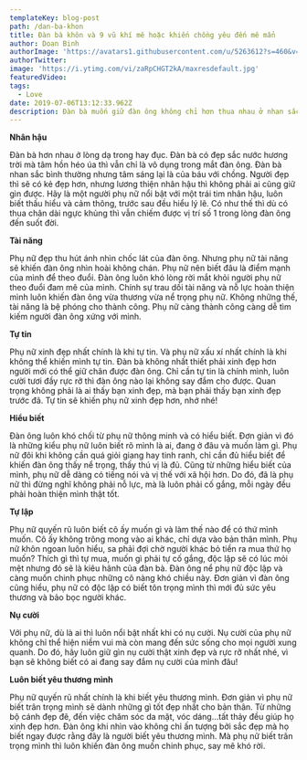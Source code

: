 ```yaml
---
templateKey: blog-post
path: /dan-ba-khon
title: Đàn bà khôn và 9 vũ khí mê hoặc khiến chồng yêu đến mê mẩn
author: Doan Binh
authorImage: 'https://avatars1.githubusercontent.com/u/5263612?s=460&v=4'
authorTwitter: 
image: 'https://i.ytimg.com/vi/zaRpCHGT2kA/maxresdefault.jpg'
featuredVideo: 
tags:
  - Love
date: 2019-07-06T13:12:33.962Z
description: Đàn bà muốn giữ đàn ông không chỉ hơn thua nhau ở nhan sắc mà còn là khôn ngoan biết đâu là vũ khí khiến chồng yêu đến mê mẩn một đời…
---
```


**Nhân hậu**

Đàn bà hơn nhau ở lòng dạ trong hay đục. Đàn bà có đẹp sắc nước hương trời mà tâm hồn héo úa thì vẫn chỉ là vô dụng trong mắt đàn ông. Đàn bà nhan sắc bình thường nhưng tâm sáng lại là của báu với chồng. Người đẹp thì sẽ có kẻ đẹp hơn, nhưng lương thiện nhân hậu thì không phải ai cũng giữ gìn được. Hãy là một người phụ nữ nổi bật với một trái tim nhân hậu, luôn biết thấu hiểu và cảm thông, trước sau đều hiểu lý lẽ. Có như thế thì dù có thua chân dài ngực khủng thì vẫn chiếm được vị trí số 1 trong lòng đàn ông đến suốt đời.

**Tài năng**

Phụ nữ đẹp thu hút ánh nhìn chốc lát của đàn ông. Nhưng phụ nữ tài năng sẽ khiến đàn ông nhìn hoài không chán. Phụ nữ nên biết đâu là điểm mạnh của mình để theo đuổi. Đàn ông luôn khó lòng rời mắt khỏi người phụ nữ theo đuổi đam mê của mình. Chính sự trau dồi tài năng và nỗ lực hoàn thiện mình luôn khiến đàn ông vừa thương vừa nể trọng phụ nữ. Không những thế, tài năng là bệ phóng cho thành công. Phụ nữ càng thành công càng dễ tìm kiếm người đàn ông xứng với mình.

**Tự tin**

Phụ nữ xinh đẹp nhất chính là khi tự tin. Và phụ nữ xấu xí nhất chính là khi không thể khiến mình tự tin. Đàn bà không nhất thiết phải xinh đẹp hơn người mới có thể giữ chân được đàn ông. Chỉ cần tự tin là chính mình, luôn cười tươi đầy rực rỡ thì đàn ông nào lại không say đắm cho được. Quan trọng không phải là ai thấy bạn xinh đẹp, mà bạn phải thấy bạn xinh đẹp trước đã. Tự tin sẽ khiến phụ nữ xinh đẹp hơn, nhớ nhé!

**Hiểu biết**

Đàn ông luôn khó chối từ phụ nữ thông minh và có hiểu biết. Đơn giản vì đó là những kiểu phụ nữ luôn biết rõ mình là ai, đang ở đâu và muốn làm gì. Phụ nữ đôi khi không cần quá giỏi giang hay tinh ranh, chỉ cần đủ hiểu biết để khiến đàn ông thấy nể trọng, thấy thú vị là đủ. Cũng từ những hiểu biết của mình, phụ nữ dễ dàng có tiếng nói và vị thế với xã hội hơn. Do đó, đã là phụ nữ thì đừng nghĩ không phải nỗ lực, mà là luôn phải cố gắng, mỗi ngày đều phải hoàn thiện mình thật tốt.

**Tự lập**

Phụ nữ quyến rũ luôn biết cô ấy muốn gì và làm thế nào để có thứ mình muốn. Cô ấy không trông mong vào ai khác, chỉ dựa vào bản thân mình. Phụ nữ khôn ngoan luôn hiểu, sa phải đợi chờ người khác bỏ tiền ra mua thứ họ muốn? Thích gì thì tự mua, muốn gì phải tự cố gắng, độc lập sẽ có lúc mỏi mệt nhưng đó sẽ là kiêu hãnh của đàn bà. Đàn ông nể phụ nữ độc lập và càng muốn chinh phục những cô nàng khó chiều này. Đơn giản vì đàn ông cũng hiểu, phụ nữ có độc lập có biết tôn trọng mình thì mới đủ sức yêu thương và bảo bọc người khác.

**Nụ cười**

Với phụ nữ, dù là ai thì luôn nổi bật nhất khi có nụ cười. Nụ cười của phụ  nữ không chỉ thể hiện niềm vui mà còn mang đến sức sống cho mọi người xung quanh. Do đó, hãy luôn giữ gìn nụ cười thật xinh đẹp và rực rỡ nhất nhé, vì bạn sẽ không biết có ai đang say đắm nụ cười của mình đâu!

**Luôn biết yêu thương mình**

Phụ nữ quyến rũ nhất chính là khi biết yêu thương mình. Đơn giản vì phụ nữ biết trân trọng mình sẽ dành những gì tốt đẹp nhất cho bản thân. Từ những bộ cánh đẹp đẽ, đến việc chăm sóc da mặt, vóc dáng…tất thảy đều giúp họ xinh đẹp hơn. Đàn ông khi nhìn vào không chỉ ấn tượng bởi sắc đẹp mà họ biết ngay được rằng đây là người biết yêu thương mình. Mà phụ nữ biết trân trọng mình thì luôn khiến đàn ông muốn chinh phục, say mê khó rời.